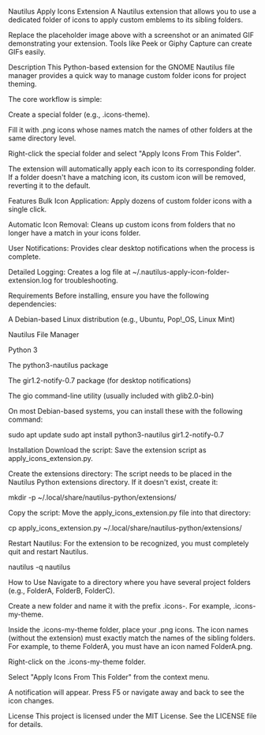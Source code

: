 Nautilus Apply Icons Extension
A Nautilus extension that allows you to use a dedicated folder of icons to apply custom emblems to its sibling folders.

Replace the placeholder image above with a screenshot or an animated GIF demonstrating your extension. Tools like Peek or Giphy Capture can create GIFs easily.

Description
This Python-based extension for the GNOME Nautilus file manager provides a quick way to manage custom folder icons for project theming.

The core workflow is simple:

Create a special folder (e.g., .icons-theme).

Fill it with .png icons whose names match the names of other folders at the same directory level.

Right-click the special folder and select "Apply Icons From This Folder".

The extension will automatically apply each icon to its corresponding folder. If a folder doesn't have a matching icon, its custom icon will be removed, reverting it to the default.

Features
Bulk Icon Application: Apply dozens of custom folder icons with a single click.

Automatic Icon Removal: Cleans up custom icons from folders that no longer have a match in your icons folder.

User Notifications: Provides clear desktop notifications when the process is complete.

Detailed Logging: Creates a log file at ~/.nautilus-apply-icon-folder-extension.log for troubleshooting.

Requirements
Before installing, ensure you have the following dependencies:

A Debian-based Linux distribution (e.g., Ubuntu, Pop!_OS, Linux Mint)

Nautilus File Manager

Python 3

The python3-nautilus package

The gir1.2-notify-0.7 package (for desktop notifications)

The gio command-line utility (usually included with glib2.0-bin)

On most Debian-based systems, you can install these with the following command:

sudo apt update
sudo apt install python3-nautilus gir1.2-notify-0.7

Installation
Download the script:
Save the extension script as apply_icons_extension.py.

Create the extensions directory:
The script needs to be placed in the Nautilus Python extensions directory. If it doesn't exist, create it:

mkdir -p ~/.local/share/nautilus-python/extensions/

Copy the script:
Move the apply_icons_extension.py file into that directory:

cp apply_icons_extension.py ~/.local/share/nautilus-python/extensions/

Restart Nautilus:
For the extension to be recognized, you must completely quit and restart Nautilus.

nautilus -q
nautilus

How to Use
Navigate to a directory where you have several project folders (e.g., FolderA, FolderB, FolderC).

Create a new folder and name it with the prefix .icons-. For example, .icons-my-theme.

Inside the .icons-my-theme folder, place your .png icons. The icon names (without the extension) must exactly match the names of the sibling folders. For example, to theme FolderA, you must have an icon named FolderA.png.

Right-click on the .icons-my-theme folder.

Select "Apply Icons From This Folder" from the context menu.

A notification will appear. Press F5 or navigate away and back to see the icon changes.

License
This project is licensed under the MIT License. See the LICENSE file for details.